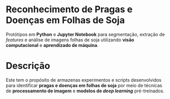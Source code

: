 # Reconhecimento de Pragas e Doenças em Folhas de Soja
Protótipos em **Python** e **Jupyter Notebook** para segmentação, extração de *features* e análise de imagens folhas de soja utilizando **visão computacional** e **aprendizado de máquina**.

# Descrição
Este tem o propósito de armazenas experimentos e scripts desenvolvidos para identificar **pragas e doenças em folhas de soja** por meio de técnicas de **processamento de imagem** e **modelos de *deep learning*** pré-treinados.
